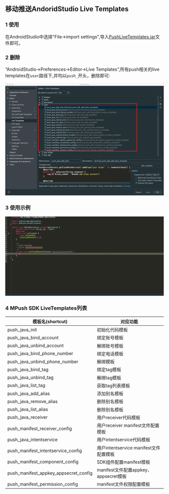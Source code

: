 ## 移动推送AndoridStudio Live Templates

### 1 使用

在AndroidStudio中选择"File->import settings",导入[PushLiveTemplates.jar](assets/PushLiveTemplates.jar)文件即可。

### 2 删除

“AndroidStudio->Preferences->Editor->Live Templates”,所有push相关的live templates在`user`路径下,并均以`push_`开头，删除即可:

![](assets/delete_live_templates.png)

### 3 使用示例

![](assets/push_demo.gif)

### 4 MPush SDK LiveTemplates列表

| 模板名(shortcut)                         | 对应功能                           |
| ------------------------------------- | ------------------------------ |
| push_java_init                        | 初始化代码模板                        |
| push_java_bind_account                | 绑定账号模板                         |
| push_java_unbind_account              | 解绑账号模板                         |
| push_java_bind_phone_number           | 绑定电话模板                         |
| push_java_unbind_phone_number         | 解绑模板                           |
| push_java_bind_tag                    | 绑定tag模板                        |
| push_java_unbind_tag                  | 解绑tag模板                        |
| push_java_list_tag                    | 获取tag列表模板                      |
| push_java_add_alias                   | 添加别名模板                         |
| push_java_remove_alias                | 删除别名模板                         |
| push_java_list_alias                  | 删除别名模板                         |
| push_java_receiver                    | 用户receiver代码模板                 |
| push_manifest_receiver_config         | 用户receiver manifest文件配置模板      |
| push_java_intentservice               | 用户intentservice代码模板            |
| push_manifest_intentservice_config    | 用户intentservice manifest文件配置模板 |
| push_manifest_component_config        | SDK组件配置manifest模板              |
| push_manifest_appkey_appsecret_config | manifest文件配置appkey、appsecret模板 |
| push_manifest_permission_config       | manifest文件权限配置模板               |